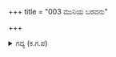 +++
title = "003 ಮುನಿಯ ಬರವನು"

+++

<details><summary>ಗದ್ಯ (ಕ.ಗ.ಪ) </summary>

3. ದೂರ್ವಾಸನ ಆಗಮನವನ್ನು ತಿಳಿದು ಕೌರವನು ಭೀಷ್ಮ ದ್ರೋಣ ಗೌತಮ ಕರ್ಣ ಅಶ್ವತ್ಥಾಮ ವಿದುರಾದಿಗಳನ್ನು ಒಡಗೂಡಿ, ಬ್ರಾಹ್ಮಣರೊಡನೆ, ನಾರೀ ಸಮೂಹದೊಡನೆ ಕಲಶ ಕನ್ನಡಿಗಳೊಂದಿಗೆ ವಾದ್ಯ ಧ್ವನಿ ಸಹಿತ ಅವನನ್ನು ಸ್ವಾಗತಿಸಿ, ಕಾಣಿಕೆಗಳನ್ನು ಅರ್ಪಿಸಿ ನಮಸ್ಕರಿಸಿದನು.
</details>
